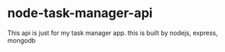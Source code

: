 # node-task-manager-api
This api is just for my task manager app. this is built by nodejs, express, mongodb

